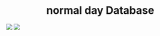<h1 align="center">normal day Database</h1>
<a href="/Infragion/normal-day/LICENSE"><img src="https://img.shields.io/github/license/Infragion/normal-day"></a>
<a href="https://twitter.com/Infragion"><img src="https://img.shields.io/twitter/follow/Infragion"></a>
